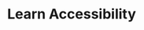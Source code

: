 ---
layout: bookmark
title: Learn Accessibility
tags:
  - Bookmarks
  - Accessibility
  - Resources
created: '2022-11-24T03:51:09.000Z'
link: https://web.dev/learn/accessibility
id: 552296948
image: >-
  https://web-dev.imgix.net/image/VbsHyyQopiec0718rMq2kTE1hke2/03dCg7PsCbcwblqRHYMB.png?auto=format&fit=max&w=1200&fm=auto
---